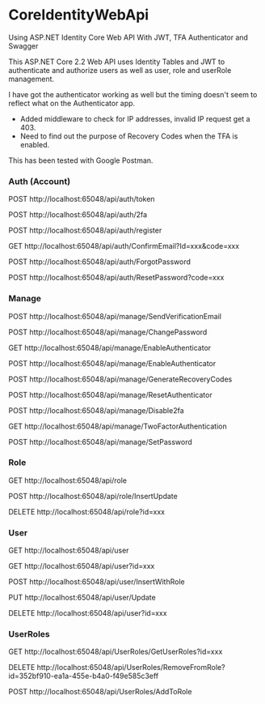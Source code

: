 # CoreIdentityWebApi
Using ASP.NET Identity Core Web API With JWT, TFA Authenticator and Swagger

This ASP.NET Core 2.2 Web API uses Identity Tables and JWT to authenticate and authorize users as well as
user, role and userRole management.

I have got the authenticator working as well but the timing doesn't seem to reflect what on the Authenticator app.

* Added middleware to check for IP addresses, invalid IP request get a 403.
* Need to find out the purpose of Recovery Codes when the TFA is enabled.

This has been tested with Google Postman.

### Auth (Account)

POST http://localhost:65048/api/auth/token

POST http://localhost:65048/api/auth/2fa

POST http://localhost:65048/api/auth/register

GET  http://localhost:65048/api/auth/ConfirmEmail?Id=xxx&code=xxx

POST http://localhost:65048/api/auth/ForgotPassword

POST http://localhost:65048/api/auth/ResetPassword?code=xxx


### Manage

POST http://localhost:65048/api/manage/SendVerificationEmail

POST http://localhost:65048/api/manage/ChangePassword

GET  http://localhost:65048/api/manage/EnableAuthenticator

POST http://localhost:65048/api/manage/EnableAuthenticator

POST http://localhost:65048/api/manage/GenerateRecoveryCodes

POST http://localhost:65048/api/manage/ResetAuthenticator

POST http://localhost:65048/api/manage/Disable2fa

GET  http://localhost:65048/api/manage/TwoFactorAuthentication

POST http://localhost:65048/api/manage/SetPassword


### Role

GET  http://localhost:65048/api/role

POST http://localhost:65048/api/role/InsertUpdate

DELETE http://localhost:65048/api/role?id=xxx


### User

GET  http://localhost:65048/api/user

GET  http://localhost:65048/api/user?id=xxx

POST http://localhost:65048/api/user/InsertWithRole

PUT  http://localhost:65048/api/user/Update

DELETE http://localhost:65048/api/user?id=xxx


### UserRoles

GET  http://localhost:65048/api/UserRoles/GetUserRoles?id=xxx

DELETE http://localhost:65048/api/UserRoles/RemoveFromRole?id=352bf910-ea1a-455e-b4a0-f49e585c3eff

POST http://localhost:65048/api/UserRoles/AddToRole
